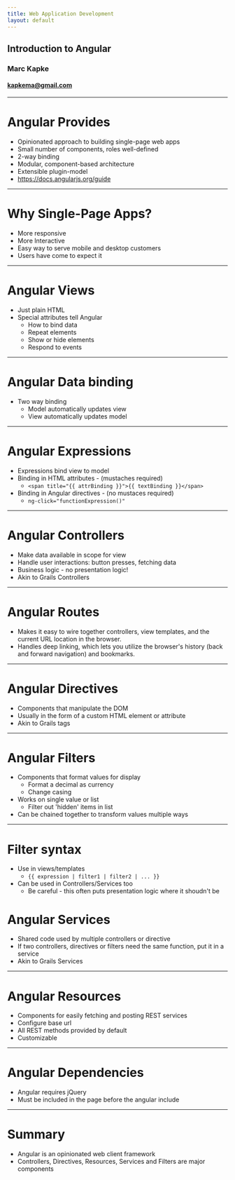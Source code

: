 ```yaml
---
title: Web Application Development
layout: default
---
```


## Introduction to Angular

### Marc Kapke

#### kapkema@gmail.com
---

# Angular Provides
- Opinionated approach to building single-page web apps
- Small number of components, roles well-defined
- 2-way binding
- Modular, component-based architecture
- Extensible plugin-model
- https://docs.angularjs.org/guide

---

# Why Single-Page Apps?
- More responsive
- More Interactive
- Easy way to serve mobile and desktop customers
- Users have come to expect it

---

# Angular Views
- Just plain HTML
- Special attributes tell Angular
  - How to bind data
  - Repeat elements
  - Show or hide elements
  - Respond to events

---

# Angular Data binding
- Two way binding
  - Model automatically updates view
  - View automatically updates model

---

# Angular Expressions
- Expressions bind view to model
- Binding in HTML attributes - (mustaches required)
  - `<span title="{{ attrBinding }}">{{ textBinding }}</span>`
- Binding in Angular directives - (no mustaces required)
  -  `ng-click="functionExpression()"`

---

# Angular Controllers
- Make data available in scope for view
- Handle user interactions: button presses, fetching data
- Business logic - no presentation logic!
- Akin to Grails Controllers

---

# Angular Routes
- Makes it easy to wire together controllers, view templates, and the current URL location in the browser.
- Handles deep linking, which lets you utilize the browser's history (back and forward navigation) and bookmarks.

---

# Angular Directives
- Components that manipulate the DOM
- Usually in the form of a custom HTML element or attribute
- Akin to Grails tags

---

# Angular Filters
- Components that format values for display
  - Format a decimal as currency
  - Change casing
- Works on single value or list
  - Filter out 'hidden' items in list
- Can be chained together to transform values multiple ways

---

# Filter syntax
- Use in views/templates
  - `{{ expression | filter1 | filter2 | ... }}`
- Can be used in Controllers/Services too
  - Be careful - this often puts presentation logic where it shoudn't be

# Angular Services
- Shared code used by multiple controllers or directive
- If two controllers, directives or filters need the same function, put it in a service
- Akin to Grails Services

---

# Angular Resources
- Components for easily fetching and posting REST services
- Configure base url
- All REST methods provided by default
- Customizable

---
# Angular Dependencies
- Angular requires jQuery
- Must be included in the page before the angular include

---
# Summary
- Angular is an opinionated web client framework
- Controllers, Directives, Resources, Services and Filters are major components
